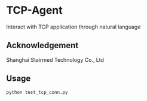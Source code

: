 # TCP-Agent
Interact with TCP application through natural language

## Acknowledgement

Shanghai Stairmed Technology Co., Ltd


## Usage
``` python test_tcp_conn.py ```
